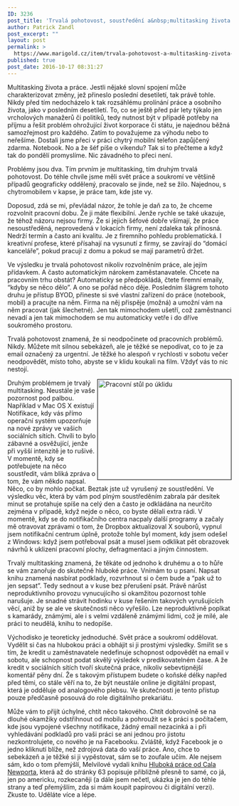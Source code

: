 ```yaml
---
ID: 3236
post_title: 'Trvalá pohotovost, soustředění a&nbsp;multitasking života i&nbsp;práce'
author: Patrick Zandl
post_excerpt: ""
layout: post
permalink: >
  https://www.marigold.cz/item/trvala-pohotovost-a-multitasking-zivota-i-prace
published: true
post_date: 2016-10-17 08:31:27
---
```

Multitasking života a práce. Jestli nějaké slovní spojení může charakterizovat změny, jež přineslo poslední desetiletí, tak právě tohle. Nikdy před tím nedocházelo k tak rozsáhlému prolínání práce a osobního života, jako v posledním desetiletí. To, co se ještě před pár lety týkalo jen vrcholových manažerů či politiků, tedy nutnost být v případě potřeby na příjmu a řešit problém ohrožující život korporace či státu, je najednou běžná samozřejmost pro každého. Zatím to považujeme za výhodu  nebo to neřešíme. Dostali jsme přeci v práci chytrý mobilní telefon zapůjčený zdarma. Notebook. No a že šéf píše o víkendu? Tak si to přečteme a když tak do pondělí promyslíme. Nic závadného to přeci není. 

Problémy jsou dva. Tím prvním je multitasking, tím druhým trvalá pohotovost. Do téhle chvíle jsme měli svět práce a soukromí ve většině případů geograficky oddělený, pracovalo se jinde, než se žilo. Najednou, s chytromobilem v kapse, je práce tam, kde jste vy. 

<!--more-->

Doposud, zdá se mi, převládal názor, že tohle je daň za to, že chceme rozvolnit pracovní dobu. Že ji máte flexibilní. Jenže rychle se také ukazuje, že téhož názoru nejsou firmy. Že si jejich šéfové dobře všímají, že práce nesoustředěná, neprovedená v lokacích firmy, není zdaleka tak přínosná. Nedrží termín a často ani kvalitu. Je z firemního pohledu problematická. I kreativní profese, které přísahají na vysunutí z firmy, se zavírají do “domácí kanceláře”, pokud pracují z domu a pokud se mají parametrů držet. 

Ve výsledku je trvalá pohotovost nikoliv rozvolněním práce, ale jejím přídavkem. A často automatickým nárokem zaměstanavatele. Chcete na pracovním trhu obstát? Automaticky se předpokládá, čtete firemní emaily, “kdyby se něco dělo”. A ono se pořád něco děje. Posledním šlágrem tohoto druhu je přístup BYOD, přineste si své vlastní zařízení do práce (notebook, mobil) a pracujte na něm. Firma na něj přispěje (možná) a umožní vám na něm pracovat (jak šlechetné). Jen tak mimochodem ušetří, což zaměstnanci nevadí a jen tak mimochodem se mu  automaticky vetře i do dříve soukromého prostoru. 

Trvalá pohotovost znamená, že si neodpočinete od pracovních problémů. Nikdy. Můžete mít silnou sebekázeň, ale je těžké se nepodívat, co to je za email označený za urgentní. Je těžké ho alespoň v rychlosti v sobotu večer neodpovědět, místo toho, abyste se v klidu koukali na film. Vždyť vás to nic nestojí. 

<a href="https://www.marigold.cz/wp-content/uploads/pracovnistul.jpg"><img src="https://www.marigold.cz/wp-content/uploads/pracovnistul-300x225.jpg" alt="Pracovní stůl po úklidu" width="300" height="225" align="right" border="1" class="size-medium wp-image-3240" /></a>

Druhým problémem je trvalý multitasking. Neustále je vaše pozornost pod palbou. Například v Mac OS X existují Notifikace, kdy vás přímo operační systém upozorňuje na nové zprávy ve vašich sociálních sítích. Chvíli to bylo zábavné a osvěžující, jenže při vyšší intenzitě je to rušivé. V momentě, kdy se potřebujete na něco soustředit, vám bliká zpráva o tom, že vám někdo napsal. Něco, co by mohlo počkat. Beztak jste už vyrušený ze soustředění. Ve výsledku věc, která by vám pod plným soustředěním zabrala pár desítek minut se protahuje spíše na celý den a často je odkládána na neurčito zejména v případě, když nejde o něco, co byste dělali extra rádi. V momentě, kdy se do notifikačního centra nacpaly další programy a začaly mě otravovat zprávami o tom, že Dropbox aktualizoval X souborů, vypnul jsem notifikační centrum úplně, protože tohle byl moment, kdy jsem odešel z Windows: když jsem potřeboval psát a musel jsem odklikat pět obrazovek návrhů k uklizení pracovní plochy, defragmentaci a jiným činnostem.

Trvalý multitasking znamená, že těkáte od jednoho k druhému a o to hůře se vám zanořuje do skutečně hluboké práce. Vnímám to u psaní. Napsat knihu znamená nasbírat podklady, rozvrhnout si o čem bude a “pak už to jen sepsat”. Tedy sednout a v kuse bez přerušení psát. Právě nárůst neproduktivního provozu vynucujícího si okamžitou pozornost tohle narušuje. Je snadné strávit hodinku v kuse řešením takových vyrušujících věcí, aniž by se ale ve skutečnosti něco vyřešilo. Lze neproduktivně poplkat s kamarády, známými, ale i s velmi vzdáleně známými lidmi, což je milé, ale práci to neudělá, knihu to nedopíše. 

Východisko je teoreticky jednoduché. Svět práce a soukromí oddělovat. Vydělit si čas na hlubokou práci a obhájit si ji prostými výsledky. Smířit se s tím, že kredit u zaměstnavatele nedefinuje schopnost odpovědět na email v sobotu, ale schopnost podat skvělý výsledek v predikovatelném čase. A že kredit v sociálních sítích tvoří skutečná práce, nikoliv sebevtipnější komentář pěny dní. Že s takovým přístupem budete o koňské délky napřed před těmi, co stále věří na to, že být neustále online je digitální propast, která je odděluje od analogového plebsu. Ve skutečnosti je tento přístup pouze předčasně posouvá do role digitálního prekariátu. 

Může vám to přijít úchylné, chtít něco takového. Chtít dobrovolně se na dlouhé okamžiky odstřihnout od mobilu a pohroužit se k práci s počítačem, kde jsou vypojené všechny notifikace, žádný email nezacinká a i při vyhledávání podkladů pro vaši práci se ani jednou pro jistotu nezkontrolujete, co nového je na Facebooku. Zvláště, když Facebook je o jedno kliknutí blíže, než zdrojová data do vaší práce. Ano, chce to sebekázeň a je těžké si ji vypěstovat, sám se to zoufale učím. Ale nejsem sám, kdo o tom přemýšlí, Melvilové vydali knihu <a href="https://www.melvil.cz/kniha-hluboka-prace/">Hluboká práce od Cala Newporta</a>, která až do stránky 63 popisuje přibližně přesně to samé, co já, jen po americku, rozkecaněji (a dále jsem nečetl, ukázka je jen do téhle strany a teď přemýšlím, zda si mám koupit papírovou či digitální verzi). Zkuste to. Uděláte více a lépe.
